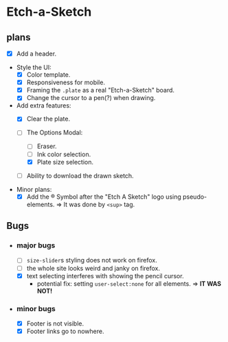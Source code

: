 # Etch-a-Sketch 
## plans
- [x] Add a header.

- Style the UI:
  - [x] Color template.
  - [X] Responsiveness for mobile.
  - [x] Framing the `.plate` as a real "Etch-a-Sketch" board.
  - [x] Change the cursor to a pen(?) when drawing.

- Add extra features:
  - [x] Clear the plate.

  - [ ] The Options Modal:

    - [ ] Eraser.
    - [ ] Ink color selection.
    - [x] Plate size selection.

  - [ ] Ability to download the drawn sketch.

- Minor plans:
  - [x] Add the ® Symbol after the "Etch A Sketch" logo using pseudo-elements. => It was done by `<sup>` tag.

## Bugs
- ### major bugs
  - [ ] `size-slider`s styling does not work on firefox.
  - [ ] the whole site looks weird and janky on firefox.
  - [x] text selecting interferes with showing the pencil cursor.
    - potential fix: setting `user-select:none` for all elements. => **IT WAS NOT!**

- ### minor bugs
  - [x] Footer is not visible.
  - [x] Footer links go to nowhere.